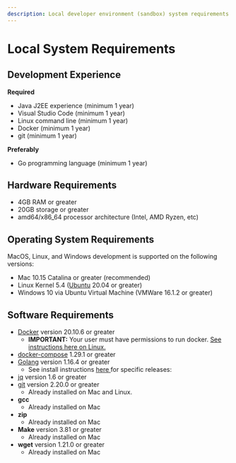 ```yaml
---
description: Local developer environment (sandbox) system requirements.
---
```


# Local System Requirements

## **Development Experience**

**Required**

* Java J2EE experience (minimum 1 year)
* Visual Studio Code (minimum 1 year)
* Linux command line (minimum 1 year)
* Docker (minimum 1 year)
* git (minimum 1 year)

**Preferably**

* Go programming language (minimum 1 year)

## **Hardware Requirements**

* &#x20;4GB RAM or greater
* &#x20;20GB storage or greater
* amd64/x86\_64 processor architecture (Intel, AMD Ryzen, etc)

## **Operating System Requirements**

MacOS, Linux, and Windows development is supported on the following versions:

* Mac 10.15 Catalina or greater (recommended)
* Linux Kernel 5.4 ([Ubuntu](https://www.ubuntu.com) 20.04 or greater)
* Windows 10 via Ubuntu Virtual Machine (VMWare 16.1.2 or greater)

## **Software Requirements**

* [Docker](https://www.docker.com) version 20.10.6 or greater
  * **IMPORTANT:** Your user must have permissions to run docker. [See instructions here on Linux.](https://docs.docker.com/engine/install/linux-postinstall/)&#x20;
* [docker-compose](https://docs.docker.com/compose/install/) 1.29.1 or greater
* [Golang](https://golang.org/doc/install) version 1.16.4 or greater
  * See install instructions [here ](https://golang.org/doc/install)for specific releases:
* [jq](https://stedolan.github.io/jq/) version 1.6 or greater
* [git](https://git-scm.com) version 2.20.0 or greater
  * Already installed on Mac and Linux.
* **gcc**
  * Already installed on Mac
* **zip**
  * Already installed on Mac
* **Make** version 3.81 or greater
  * Already installed on Mac
* **wget** version 1.21.0 or greater
  * Already installed on Mac

